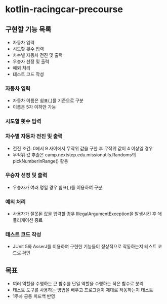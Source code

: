 # kotlin-racingcar-precourse

## 구현할 기능 목록
- 자동차 입력
- 시도할 횟수 입력
- 차수별 자동차 전진 및 출력
- 우승자 선정 및 출력
- 예외 처리
- 테스트 코드 작성

### 자동차 입력
- 자동차 이름은 쉼표(,)를 기준으로 구분
- 이름은 5자 이하만 가능

### 시도할 횟수 입력


### 차수별 자동차 전진 및 출력
- 전진 조건: 0에서 9 사이에서 무작위 값을 구한 후 무작위 값이 4 이상일 경우
- 무작위 값 추출은 camp.nextstep.edu.missionutils.Randoms의 pickNumberInRange() 활용

### 우승자 선정 및 출력
- 우승자가 여러 명일 경우 쉼표(,)를 이용하여 구분

### 예외 처리
- 사용자가 잘못된 값을 입력할 경우 IllegalArgumentException을 발생시킨 후 애플리케이션 종료

### 테스트 코드 작성
- JUnit 5와 AsserJ를 이용하여 구현한 기능들이 정상적으로 작동하는지 테스트 코드로 확인

## 목표
- 여러 역할을 수행하는 큰 함수를 단일 역할을 수행하는 작은 함수로 분리
- 테스트 도구를 사용하는 방법을 배우고 프로그램이 제대로 작동하는지 테스트
- 1주차 공통 피드백 반영
